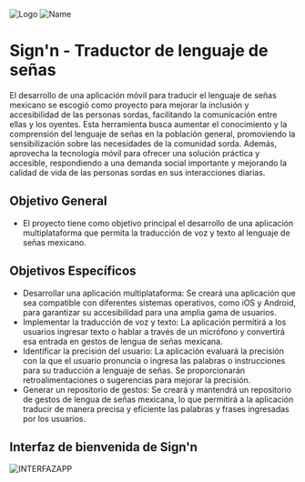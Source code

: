 ![Logo](https://i.imgur.com/gLOEP0l.png) ![Name](https://p84.cooltext.com/Rendered/Cool%20Text%20-%20Signn%20459311619024572.png)

# Sign'n - Traductor de lenguaje de señas

El desarrollo de una aplicación móvil para traducir el lenguaje de señas mexicano se escogió como proyecto para mejorar la inclusión y accesibilidad de las personas sordas, facilitando la comunicación entre ellas y los oyentes. Esta herramienta busca aumentar el conocimiento y la comprensión del lenguaje de señas en la población general, promoviendo la sensibilización sobre las necesidades de la comunidad sorda. Además, aprovecha la tecnología móvil para ofrecer una solución práctica y accesible, respondiendo a una demanda social importante y mejorando la calidad de vida de las personas sordas en sus interacciones diarias.

## Objetivo General
* El proyecto tiene como objetivo principal el desarrollo de una aplicación multiplataforma que permita la traducción de voz y texto al lenguaje de señas mexicano. 

## Objetivos Específicos
* Desarrollar una aplicación multiplataforma: Se creará una aplicación que sea compatible con diferentes sistemas operativos, como iOS y Android, para garantizar su accesibilidad para una amplia gama de usuarios.
* Implementar la traducción de voz y texto: La aplicación permitirá a los usuarios ingresar texto o hablar a través de un micrófono y convertirá esa entrada en gestos de lengua de señas mexicana.
* Identificar la precisión del usuario: La aplicación evaluará la precisión con la que el usuario pronuncia o ingresa las palabras o instrucciones para su traducción a lenguaje de señas. Se proporcionarán retroalimentaciones o sugerencias para mejorar la precisión.
* Generar un repositorio de gestos: Se creará y mantendrá un repositorio de gestos de lengua de señas mexicana, lo que permitirá a la aplicación traducir de manera precisa y eficiente las palabras y frases ingresadas por los usuarios.

## Interfaz de bienvenida de Sign'n

![INTERFAZAPP](https://i.imgur.com/IZkhAuH.jpeg)

